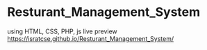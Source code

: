 # Resturant_Management_System
using HTML, CSS, PHP, js
live preview https://isratcse.github.io/Resturant_Management_System/
